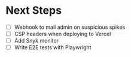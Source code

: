 # Next Steps
- [ ] Webhook to mail admin on suspicious spikes
- [ ] CSP headers when deploying to Vercel
- [ ] Add Snyk monitor
- [ ] Write E2E tests with Playwright
